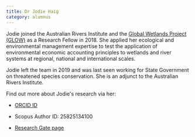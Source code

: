 ```yaml
---
title: Dr Jodie Haig
category: alumnus
---
```


Jodie joined the Australian Rivers Institute and the [Global Wetlands Project (GLOW)](https://globalwetlandsproject.org/) as a Research Fellow in 2018. She applied her ecological and environmental management expertise to test the application of environmental economic accounting principles to wetlands and river systems at regional, national and international scales.

Jodie left the team in 2019 and was last seen working for State Government on threatened species conservation. She is an adjunct to the Australian Rivers Institute. 

Find out more about Jodie's research via her:  

- [ORCID ID](http://orcid.org/0000-0002-8031-3212)  

- Scopus Author ID: 25825134100  

- [Research Gate page](https://www.researchgate.net/profile/Jodie_Haig)  
